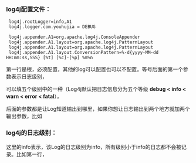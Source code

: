 
   
 ### log4j配置文件：
 
     log4j.rootLogger=info,A1
     log4j.logger.com.youhujia = DEBUG

     log4j.appender.A1=org.apache.log4j.ConsoleAppender
     log4j.appender.A1.layout=org.apache.log4j.PatternLayout
     log4j.appender.A1.layout=org.apache.log4j.PatternLayout
     log4j.appender.A1.layout.ConversionPattern=%-d{yyyy-MM-dd HH:mm:ss,SSS} [%t] [%c]-[%p] %m%n
     
  第一行是根，必须配置，其他的log可以配置也可以不配置。等号后面的第一个参数表示日志级别，
  
  可以填五个级别中的一种（Log4j默认把日志信息分为五个等级 **debug < info < warn < error < fatal**），
  
  后面的参数都是让Log知道输出到哪里，如果你想让日志输出到两个地方就加两个输出参数，比如
     
     
  ### log4j的日志级别：
   这里的info表示，该Log的日志级别为info，所有级别小于info的日志都不会被记录。比如第一行，
   
   